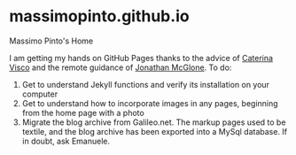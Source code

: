 # massimopinto.github.io
Massimo Pinto's Home

I am getting my hands on GitHub Pages thanks to the advice of [Caterina Visco](http://catevisco.github.io) and the remote guidance of [Jonathan McGlone](http://jmcglone.com).
To do:
1. Get to understand Jekyll functions and verify its installation on your computer
2. Get to understand how to incorporate images in any pages, beginning from the home page with a photo
3. Migrate the blog archive from Galileo.net. The markup pages used to be textile, and the blog archive has been exported into a MySql database. If in doubt, ask Emanuele. 
